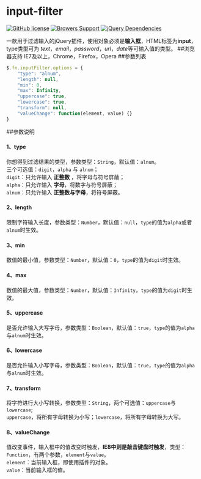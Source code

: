 
# input-filter
[![GitHub license](https://img.shields.io/github/license/codelegant/input-filter.svg?style=flat)](https://github.com/codelegant/inputer-filter/blob/master/LICENSE)
[![Browers Support](https://img.shields.io/badge/Browers-IE7+,Chrome,FireFox,Opera-blue.svg?style=flat)](https://github.com/codelegant/inputer-filter)
[![jQuery Dependencies](https://img.shields.io/badge/jQuery-v1.4.1-blue.svg?style=flat)](https://github.com/codelegant/inputer-filter)

一款用于过滤输入的jQuery插件，使用对象必须是**输入框**，HTML标签为**input**，type类型可为 *text*，*email*，*password*，*url*，*date*等可输入值的类型。
##浏览器支持
IE7及以上，Chrome，Firefox，Opera
##参数列表
```js
$.fn.inputFilter.options = {
    "type": "alnum",
    "length": null,
    "min": 0,
    "max": Infinity,
    "uppercase": true,
    "lowercase": true,
    "transform": null,
    "valueChange": function(element, value) {}
}
```
##参数说明
#### 1、type
你想得到过滤结果的类型，参数类型：`String`，默认值：`alnum`。<br>
三个可选值：`digit`，`alpha` 与 `alnum`；<br>
`digit`：只允许输入 **正整数** ，将字母与符号屏蔽；<br> 
`alpha`：只允许输入 **字母**，将数字与符号屏蔽；<br> 
`alnum`：只允许输入 **正整数与字母**，将符号屏蔽。

#### 2、length
限制字符输入长度，参数类型：`Number`，默认值：`null`，`type`的值为`alpha`或者`alnum`时生效。

#### 3、min
数值的最小值，参数类型：`Number`，默认值：`0`，`type`的值为`digit`时生效。

#### 4、max
数值的最大值，参数类型：`Number`，默认值：`Infinity`，`type`的值为`digit`时生效。

#### 5、uppercase
是否允许输入大写字母，参数类型：`Boolean`，默认值：`true`，`type`的值为`alpha`与`alnum`时生效。

#### 6、lowercase
是否允许输入小写字母，参数类型：`Boolean`，默认值：`true`，`type`的值为`alpha`与`alnum`时生效。

#### 7、transform
将字符进行大小写转换，参数类型：`String`，两个可选值：`uppercase`与`lowercase`;<br>
`uppercase`，将所有字母转换为小写；`lowercase`，将所有字母转换为大写。

#### 8、valueChange
值改变事件，输入框中的值改变时触发，**IE8中则是敲击键盘时触发**，类型：`Function`，有两个参数，`element`与`value`。<br>
`element`：当前输入框，即使用插件的对象。<br/>
`value`：当前输入框的值。

